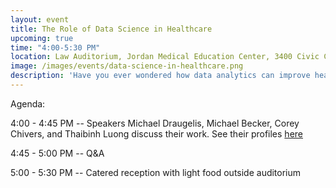 ```yaml
---
layout: event
title: The Role of Data Science in Healthcare
upcoming: true
time: "4:00-5:30 PM"
location: Law Auditorium, Jordan Medical Education Center, 3400 Civic Center Blvd
image: /images/events/data-science-in-healthcare.png
description: 'Have you ever wondered how data analytics can improve healthcare? Come meet data scientists from the Penn Medicine Predictive Healthcare team, developers of the award-winning Penn Signals platform, and learn how their work helps improve patient health and wellness. The Penn Medicine Predictive Healthcare team will give a talk at 4:00. We will hold a reception with light catered food outside the auditorium afterwards. RSVP here: <a href="https://goo.gl/forms/2qsYJs5BchkZ6EGS2">https://goo.gl/forms/2qsYJs5BchkZ6EGS2</a>'
---
```


Agenda:

4:00 - 4:45 PM -- Speakers Michael Draugelis, Michael Becker, Corey Chivers, and Thaibinh Luong discuss their work. See their profiles [here](http://www.med.upenn.edu/predictivehealthcare/personnel.html)

4:45 - 5:00 PM -- Q&A

5:00 - 5:30 PM -- Catered reception with light food outside auditorium
